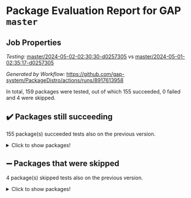 # Package Evaluation Report for GAP `master`

## Job Properties

*Testing:* [master/2024-05-02-02:30:30-d0257305](https://github.com/gap-system/PackageDistro/blob/data/reports/master/2024-05-02-02:30:30-d0257305) vs [master/2024-05-01-02:35:17-d0257305](https://github.com/gap-system/PackageDistro/blob/data/reports/master/2024-05-01-02:35:17-d0257305)

*Generated by Workflow:* https://github.com/gap-system/PackageDistro/actions/runs/8917613958

In total, 159 packages were tested, out of which 155 succeeded, 0 failed and 4 were skipped.

## :heavy_check_mark: Packages still succeeding

155 package(s) succeeded tests also on the previous version.
<details><summary>Click to show packages!</summary>

- 4ti2interface 2023.02-04 [(success)](https://github.com/gap-system/PackageDistro/actions/runs/8917613958/job/24491121442)
- ace 5.6.2 [(success)](https://github.com/gap-system/PackageDistro/actions/runs/8917613958/job/24491121562)
- aclib 1.3.2 [(success)](https://github.com/gap-system/PackageDistro/actions/runs/8917613958/job/24491121680)
- agt 0.3.1 [(success)](https://github.com/gap-system/PackageDistro/actions/runs/8917613958/job/24491121804)
- alnuth 3.2.1 [(success)](https://github.com/gap-system/PackageDistro/actions/runs/8917613958/job/24491121926)
- anupq 3.3.0 [(success)](https://github.com/gap-system/PackageDistro/actions/runs/8917613958/job/24491122054)
- atlasrep 2.1.8 [(success)](https://github.com/gap-system/PackageDistro/actions/runs/8917613958/job/24491122161)
- autodoc 2023.06.19 [(success)](https://github.com/gap-system/PackageDistro/actions/runs/8917613958/job/24491122300)
- automata 1.15 [(success)](https://github.com/gap-system/PackageDistro/actions/runs/8917613958/job/24491124040)
- automgrp 1.3.2 [(success)](https://github.com/gap-system/PackageDistro/actions/runs/8917613958/job/24491124303)
- autpgrp 1.11 [(success)](https://github.com/gap-system/PackageDistro/actions/runs/8917613958/job/24491124507)
- cap 2024.04-01 [(success)](https://github.com/gap-system/PackageDistro/actions/runs/8917613958/job/24491125133)
- caratinterface 2.3.6 [(success)](https://github.com/gap-system/PackageDistro/actions/runs/8917613958/job/24491125917)
- cddinterface 2022.11.01 [(success)](https://github.com/gap-system/PackageDistro/actions/runs/8917613958/job/24491126044)
- circle 1.6.6 [(success)](https://github.com/gap-system/PackageDistro/actions/runs/8917613958/job/24491126170)
- classicpres 1.22 [(success)](https://github.com/gap-system/PackageDistro/actions/runs/8917613958/job/24491126331)
- cohomolo 1.6.11 [(success)](https://github.com/gap-system/PackageDistro/actions/runs/8917613958/job/24491126475)
- congruence 1.2.6 [(success)](https://github.com/gap-system/PackageDistro/actions/runs/8917613958/job/24491126626)
- corelg 1.56 [(success)](https://github.com/gap-system/PackageDistro/actions/runs/8917613958/job/24491126749)
- crime 1.6 [(success)](https://github.com/gap-system/PackageDistro/actions/runs/8917613958/job/24491126887)
- crisp 1.4.6 [(success)](https://github.com/gap-system/PackageDistro/actions/runs/8917613958/job/24491127044)
- crypting 0.10.4 [(success)](https://github.com/gap-system/PackageDistro/actions/runs/8917613958/job/24491127193)
- cryst 4.1.27 [(success)](https://github.com/gap-system/PackageDistro/actions/runs/8917613958/job/24491127338)
- crystcat 1.1.10 [(success)](https://github.com/gap-system/PackageDistro/actions/runs/8917613958/job/24491127463)
- ctbllib 1.3.9 [(success)](https://github.com/gap-system/PackageDistro/actions/runs/8917613958/job/24491127598)
- cubefree 1.19 [(success)](https://github.com/gap-system/PackageDistro/actions/runs/8917613958/job/24491127733)
- curlinterface 2.3.2 [(success)](https://github.com/gap-system/PackageDistro/actions/runs/8917613958/job/24491127868)
- cvec 2.8.1 [(success)](https://github.com/gap-system/PackageDistro/actions/runs/8917613958/job/24491128004)
- datastructures 0.3.0 [(success)](https://github.com/gap-system/PackageDistro/actions/runs/8917613958/job/24491128183)
- deepthought 1.0.6 [(success)](https://github.com/gap-system/PackageDistro/actions/runs/8917613958/job/24491128322)
- design 1.8 [(success)](https://github.com/gap-system/PackageDistro/actions/runs/8917613958/job/24491128468)
- difsets 2.3.1 [(success)](https://github.com/gap-system/PackageDistro/actions/runs/8917613958/job/24491128631)
- digraphs 1.7.1 [(success)](https://github.com/gap-system/PackageDistro/actions/runs/8917613958/job/24491128784)
- edim 1.3.8 [(success)](https://github.com/gap-system/PackageDistro/actions/runs/8917613958/job/24491128957)
- example 4.3.4 [(success)](https://github.com/gap-system/PackageDistro/actions/runs/8917613958/job/24491129154)
- examplesforhomalg 2023.10-01 [(success)](https://github.com/gap-system/PackageDistro/actions/runs/8917613958/job/24491129289)
- factint 1.6.3 [(success)](https://github.com/gap-system/PackageDistro/actions/runs/8917613958/job/24491129445)
- ferret 1.0.10 [(success)](https://github.com/gap-system/PackageDistro/actions/runs/8917613958/job/24491129585)
- fga 1.5.0 [(success)](https://github.com/gap-system/PackageDistro/actions/runs/8917613958/job/24491129721)
- fining 1.5.6 [(success)](https://github.com/gap-system/PackageDistro/actions/runs/8917613958/job/24491129857)
- float 1.0.4 [(success)](https://github.com/gap-system/PackageDistro/actions/runs/8917613958/job/24491130069)
- format 1.4.4 [(success)](https://github.com/gap-system/PackageDistro/actions/runs/8917613958/job/24491130259)
- forms 1.2.11 [(success)](https://github.com/gap-system/PackageDistro/actions/runs/8917613958/job/24491130458)
- fplsa 1.2.6 [(success)](https://github.com/gap-system/PackageDistro/actions/runs/8917613958/job/24491130641)
- fr 2.4.13 [(success)](https://github.com/gap-system/PackageDistro/actions/runs/8917613958/job/24491130805)
- francy 2.0.3 [(success)](https://github.com/gap-system/PackageDistro/actions/runs/8917613958/job/24491130948)
- fwtree 1.3 [(success)](https://github.com/gap-system/PackageDistro/actions/runs/8917613958/job/24491131107)
- gapdoc 1.6.7 [(success)](https://github.com/gap-system/PackageDistro/actions/runs/8917613958/job/24491131240)
- gauss 2023.02-04 [(success)](https://github.com/gap-system/PackageDistro/actions/runs/8917613958/job/24491131402)
- gaussforhomalg 2023.11-01 [(success)](https://github.com/gap-system/PackageDistro/actions/runs/8917613958/job/24491131566)
- gbnp 1.0.5 [(success)](https://github.com/gap-system/PackageDistro/actions/runs/8917613958/job/24491131755)
- generalizedmorphismsforcap 2024.04-01 [(success)](https://github.com/gap-system/PackageDistro/actions/runs/8917613958/job/24491131927)
- genss 1.6.8 [(success)](https://github.com/gap-system/PackageDistro/actions/runs/8917613958/job/24491132053)
- gradedmodules 2024.01-01 [(success)](https://github.com/gap-system/PackageDistro/actions/runs/8917613958/job/24491132194)
- gradedringforhomalg 2023.08-01 [(success)](https://github.com/gap-system/PackageDistro/actions/runs/8917613958/job/24491132327)
- grape 4.9.0 [(success)](https://github.com/gap-system/PackageDistro/actions/runs/8917613958/job/24491132441)
- groupoids 1.74 [(success)](https://github.com/gap-system/PackageDistro/actions/runs/8917613958/job/24491132571)
- grpconst 2.6.5 [(success)](https://github.com/gap-system/PackageDistro/actions/runs/8917613958/job/24491132709)
- guarana 0.96.3 [(success)](https://github.com/gap-system/PackageDistro/actions/runs/8917613958/job/24491132838)
- guava 3.19 [(success)](https://github.com/gap-system/PackageDistro/actions/runs/8917613958/job/24491132955)
- hap 1.62 [(success)](https://github.com/gap-system/PackageDistro/actions/runs/8917613958/job/24491133104)
- hapcryst 0.1.15 [(success)](https://github.com/gap-system/PackageDistro/actions/runs/8917613958/job/24491133217)
- hecke 1.5.3 [(success)](https://github.com/gap-system/PackageDistro/actions/runs/8917613958/job/24491133349)
- help 4.0 [(success)](https://github.com/gap-system/PackageDistro/actions/runs/8917613958/job/24491133478)
- homalg 2024.01-01 [(success)](https://github.com/gap-system/PackageDistro/actions/runs/8917613958/job/24491133594)
- homalgtocas 2023.11-01 [(success)](https://github.com/gap-system/PackageDistro/actions/runs/8917613958/job/24491133707)
- idrel 2.46 [(success)](https://github.com/gap-system/PackageDistro/actions/runs/8917613958/job/24491133839)
- images 1.3.2 [(success)](https://github.com/gap-system/PackageDistro/actions/runs/8917613958/job/24491133964)
- intpic 0.3.0 [(success)](https://github.com/gap-system/PackageDistro/actions/runs/8917613958/job/24491134094)
- io 4.8.2 [(success)](https://github.com/gap-system/PackageDistro/actions/runs/8917613958/job/24491134227)
- io_forhomalg 2023.02-04 [(success)](https://github.com/gap-system/PackageDistro/actions/runs/8917613958/job/24491134374)
- irredsol 1.4.4 [(success)](https://github.com/gap-system/PackageDistro/actions/runs/8917613958/job/24491134518)
- json 2.2.1 [(success)](https://github.com/gap-system/PackageDistro/actions/runs/8917613958/job/24491134674)
- jupyterkernel 1.5.0 [(success)](https://github.com/gap-system/PackageDistro/actions/runs/8917613958/job/24491134793)
- jupyterviz 1.5.6 [(success)](https://github.com/gap-system/PackageDistro/actions/runs/8917613958/job/24491134930)
- kan 1.37 [(success)](https://github.com/gap-system/PackageDistro/actions/runs/8917613958/job/24491135057)
- kbmag 1.5.11 [(success)](https://github.com/gap-system/PackageDistro/actions/runs/8917613958/job/24491135242)
- laguna 3.9.6 [(success)](https://github.com/gap-system/PackageDistro/actions/runs/8917613958/job/24491135383)
- liealgdb 2.2.1 [(success)](https://github.com/gap-system/PackageDistro/actions/runs/8917613958/job/24491135529)
- liepring 2.8 [(success)](https://github.com/gap-system/PackageDistro/actions/runs/8917613958/job/24491135654)
- liering 2.4.2 [(success)](https://github.com/gap-system/PackageDistro/actions/runs/8917613958/job/24491135781)
- linearalgebraforcap 2024.04-02 [(success)](https://github.com/gap-system/PackageDistro/actions/runs/8917613958/job/24491135907)
- lins 0.9 [(success)](https://github.com/gap-system/PackageDistro/actions/runs/8917613958/job/24491136018)
- localizeringforhomalg 2023.10-01 [(success)](https://github.com/gap-system/PackageDistro/actions/runs/8917613958/job/24491136165)
- loops 3.4.3 [(success)](https://github.com/gap-system/PackageDistro/actions/runs/8917613958/job/24491136306)
- lpres 1.0.3 [(success)](https://github.com/gap-system/PackageDistro/actions/runs/8917613958/job/24491136430)
- majoranaalgebras 1.5.1 [(success)](https://github.com/gap-system/PackageDistro/actions/runs/8917613958/job/24491136590)
- mapclass 1.4.6 [(success)](https://github.com/gap-system/PackageDistro/actions/runs/8917613958/job/24491136716)
- matgrp 0.70 [(success)](https://github.com/gap-system/PackageDistro/actions/runs/8917613958/job/24491136857)
- matricesforhomalg 2024.02-01 [(success)](https://github.com/gap-system/PackageDistro/actions/runs/8917613958/job/24491136996)
- modisom 2.5.4 [(success)](https://github.com/gap-system/PackageDistro/actions/runs/8917613958/job/24491137121)
- modulepresentationsforcap 2024.04-01 [(success)](https://github.com/gap-system/PackageDistro/actions/runs/8917613958/job/24491137329)
- modules 2024.01-01 [(success)](https://github.com/gap-system/PackageDistro/actions/runs/8917613958/job/24491137462)
- monoidalcategories 2024.04-01 [(success)](https://github.com/gap-system/PackageDistro/actions/runs/8917613958/job/24491137609)
- nconvex 2022.09-01 [(success)](https://github.com/gap-system/PackageDistro/actions/runs/8917613958/job/24491137734)
- nilmat 1.4.2 [(success)](https://github.com/gap-system/PackageDistro/actions/runs/8917613958/job/24491137872)
- nock 1.5 [(success)](https://github.com/gap-system/PackageDistro/actions/runs/8917613958/job/24491137995)
- normalizinterface 1.3.6 [(success)](https://github.com/gap-system/PackageDistro/actions/runs/8917613958/job/24491138128)
- nq 2.5.11 [(success)](https://github.com/gap-system/PackageDistro/actions/runs/8917613958/job/24491138268)
- numericalsgps 1.3.1 [(success)](https://github.com/gap-system/PackageDistro/actions/runs/8917613958/job/24491138411)
- openmath 11.5.3 [(success)](https://github.com/gap-system/PackageDistro/actions/runs/8917613958/job/24491138544)
- orb 4.9.0 [(success)](https://github.com/gap-system/PackageDistro/actions/runs/8917613958/job/24491138652)
- packagemanager 1.4.3 [(success)](https://github.com/gap-system/PackageDistro/actions/runs/8917613958/job/24491138781)
- patternclass 2.4.3 [(success)](https://github.com/gap-system/PackageDistro/actions/runs/8917613958/job/24491138920)
- permut 2.0.5 [(success)](https://github.com/gap-system/PackageDistro/actions/runs/8917613958/job/24491139062)
- polenta 1.3.10 [(success)](https://github.com/gap-system/PackageDistro/actions/runs/8917613958/job/24491139197)
- polymaking 0.8.7 [(success)](https://github.com/gap-system/PackageDistro/actions/runs/8917613958/job/24491139335)
- primgrp 3.4.4 [(success)](https://github.com/gap-system/PackageDistro/actions/runs/8917613958/job/24491139465)
- profiling 2.5.4 [(success)](https://github.com/gap-system/PackageDistro/actions/runs/8917613958/job/24491139609)
- qdistrnd 0.9.4 [(success)](https://github.com/gap-system/PackageDistro/actions/runs/8917613958/job/24491139756)
- qpa 1.35 [(success)](https://github.com/gap-system/PackageDistro/actions/runs/8917613958/job/24491139901)
- quagroup 1.8.4 [(success)](https://github.com/gap-system/PackageDistro/actions/runs/8917613958/job/24491140080)
- radiroot 2.9 [(success)](https://github.com/gap-system/PackageDistro/actions/runs/8917613958/job/24491140220)
- rcwa 4.7.1 [(success)](https://github.com/gap-system/PackageDistro/actions/runs/8917613958/job/24491140376)
- rds 1.8 [(success)](https://github.com/gap-system/PackageDistro/actions/runs/8917613958/job/24491140537)
- recog 1.4.2 [(success)](https://github.com/gap-system/PackageDistro/actions/runs/8917613958/job/24491140728)
- repndecomp 1.3.0 [(success)](https://github.com/gap-system/PackageDistro/actions/runs/8917613958/job/24491140867)
- repsn 3.1.2 [(success)](https://github.com/gap-system/PackageDistro/actions/runs/8917613958/job/24491140987)
- resclasses 4.7.3 [(success)](https://github.com/gap-system/PackageDistro/actions/runs/8917613958/job/24491141116)
- ringsforhomalg 2023.11-02 [(success)](https://github.com/gap-system/PackageDistro/actions/runs/8917613958/job/24491141269)
- sco 2023.08-01 [(success)](https://github.com/gap-system/PackageDistro/actions/runs/8917613958/job/24491141406)
- scscp 2.4.2 [(success)](https://github.com/gap-system/PackageDistro/actions/runs/8917613958/job/24491141573)
- semigroups 5.3.7 [(success)](https://github.com/gap-system/PackageDistro/actions/runs/8917613958/job/24491141733)
- sglppow 2.4 [(success)](https://github.com/gap-system/PackageDistro/actions/runs/8917613958/job/24491141881)
- sgpviz 0.999.5 [(success)](https://github.com/gap-system/PackageDistro/actions/runs/8917613958/job/24491142094)
- simpcomp 2.1.14 [(success)](https://github.com/gap-system/PackageDistro/actions/runs/8917613958/job/24491142296)
- singular 2023.02.09 [(success)](https://github.com/gap-system/PackageDistro/actions/runs/8917613958/job/24491142456)
- sl2reps 1.1 [(success)](https://github.com/gap-system/PackageDistro/actions/runs/8917613958/job/24491142683)
- sla 1.5.3 [(success)](https://github.com/gap-system/PackageDistro/actions/runs/8917613958/job/24491142853)
- smallgrp 1.5.3 [(success)](https://github.com/gap-system/PackageDistro/actions/runs/8917613958/job/24491143020)
- smallsemi 0.6.13 [(success)](https://github.com/gap-system/PackageDistro/actions/runs/8917613958/job/24491143206)
- sonata 2.9.6 [(success)](https://github.com/gap-system/PackageDistro/actions/runs/8917613958/job/24491143362)
- sophus 1.27 [(success)](https://github.com/gap-system/PackageDistro/actions/runs/8917613958/job/24491143504)
- sotgrps 1.2 [(success)](https://github.com/gap-system/PackageDistro/actions/runs/8917613958/job/24491143678)
- spinsym 1.5.2 [(success)](https://github.com/gap-system/PackageDistro/actions/runs/8917613958/job/24491143843)
- standardff 1.0 [(success)](https://github.com/gap-system/PackageDistro/actions/runs/8917613958/job/24491144063)
- symbcompcc 1.3.2 [(success)](https://github.com/gap-system/PackageDistro/actions/runs/8917613958/job/24491144231)
- thelma 1.3 [(success)](https://github.com/gap-system/PackageDistro/actions/runs/8917613958/job/24491144392)
- tomlib 1.2.11 [(success)](https://github.com/gap-system/PackageDistro/actions/runs/8917613958/job/24491144564)
- toolsforhomalg 2023.11-01 [(success)](https://github.com/gap-system/PackageDistro/actions/runs/8917613958/job/24491144736)
- toric 1.9.5 [(success)](https://github.com/gap-system/PackageDistro/actions/runs/8917613958/job/24491144900)
- toricvarieties 2022.07.13 [(success)](https://github.com/gap-system/PackageDistro/actions/runs/8917613958/job/24491145068)
- transgrp 3.6.5 [(success)](https://github.com/gap-system/PackageDistro/actions/runs/8917613958/job/24491145246)
- typeset 1.2.2 [(success)](https://github.com/gap-system/PackageDistro/actions/runs/8917613958/job/24491145465)
- ugaly 4.1.3 [(success)](https://github.com/gap-system/PackageDistro/actions/runs/8917613958/job/24491145655)
- unipot 1.5 [(success)](https://github.com/gap-system/PackageDistro/actions/runs/8917613958/job/24491145816)
- unitlib 4.2.0 [(success)](https://github.com/gap-system/PackageDistro/actions/runs/8917613958/job/24491145997)
- utils 0.85 [(success)](https://github.com/gap-system/PackageDistro/actions/runs/8917613958/job/24491146185)
- uuid 0.7 [(success)](https://github.com/gap-system/PackageDistro/actions/runs/8917613958/job/24491146351)
- walrus 0.9991 [(success)](https://github.com/gap-system/PackageDistro/actions/runs/8917613958/job/24491146893)
- wedderga 4.10.5 [(success)](https://github.com/gap-system/PackageDistro/actions/runs/8917613958/job/24491147043)
- xmod 2.92 [(success)](https://github.com/gap-system/PackageDistro/actions/runs/8917613958/job/24491147173)
- xmodalg 1.23 [(success)](https://github.com/gap-system/PackageDistro/actions/runs/8917613958/job/24491147314)
- yangbaxter 0.10.3 [(success)](https://github.com/gap-system/PackageDistro/actions/runs/8917613958/job/24491147448)
- zeromqinterface 0.14 [(success)](https://github.com/gap-system/PackageDistro/actions/runs/8917613958/job/24491147582)
</details>

## :heavy_minus_sign: Packages that were skipped

4 package(s) skipped tests also on the previous version.
<details><summary>Click to show packages!</summary>

- browse 1.8.21 [(skipped)](https://github.com/gap-system/PackageDistro/actions/runs/8917613958/job/24490921255)
- itc 1.5.1 [(skipped)](https://github.com/gap-system/PackageDistro/actions/runs/8917613958/job/24490921255)
- polycyclic 2.16 [(skipped)](https://github.com/gap-system/PackageDistro/actions/runs/8917613958/job/24490921255)
- xgap 4.32 [(skipped)](https://github.com/gap-system/PackageDistro/actions/runs/8917613958/job/24490921255)
</details>

